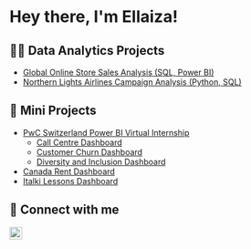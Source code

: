# Hey there, I'm Ellaiza!

## 👩‍💻 Data Analytics Projects
+ [Global Online Store Sales Analysis (SQL, Power BI)](https://github.com/emcaboles/global-sales/tree/main)
+ [Northern Lights Airlines Campaign Analysis (Python, SQL)](https://github.com/emcaboles/nla-flights/tree/main)
  
## 🌱 Mini Projects
+ [PwC Switzerland Power BI Virtual Internship](https://forage-uploads-prod.s3.amazonaws.com/completion-certificates/PwC%20Switzerland/a87GpgE6tiku7q3gu_PwC%20Switzerland_uzEQFRk6HJq9Pv4RN_1711618438250_completion_certificate.pdf)
  + [Call Centre Dashboard](https://app.powerbi.com/view?r=eyJrIjoiMzkyNTE0MDUtYTg5OC00OGVkLWIxMTQtNTA4M2VkMjVlNGViIiwidCI6ImRmODY3OWNkLWE4MGUtNDVkOC05OWFjLWM4M2VkN2ZmOTVhMCJ9)
  + [Customer Churn Dashboard](https://app.powerbi.com/view?r=eyJrIjoiODQ3YmNhMTYtN2Q3ZS00ZDEzLTg3YTAtYjJiMTVhM2Q5OTA1IiwidCI6ImRmODY3OWNkLWE4MGUtNDVkOC05OWFjLWM4M2VkN2ZmOTVhMCJ9)
  + [Diversity and Inclusion Dashboard](https://app.powerbi.com/view?r=eyJrIjoiMGUzZDQ3ZTQtOTZkMS00ZTBlLTliZGYtNjNkZDhhOWRhMzU3IiwidCI6ImRmODY3OWNkLWE4MGUtNDVkOC05OWFjLWM4M2VkN2ZmOTVhMCJ9)
+ [Canada Rent Dashboard](https://app.powerbi.com/view?r=eyJrIjoiM2QwMDM3ODMtODcyNy00MDc5LWJjZDUtNGU0ZGU0NGU1YjVlIiwidCI6ImRmODY3OWNkLWE4MGUtNDVkOC05OWFjLWM4M2VkN2ZmOTVhMCJ9)
+ [Italki Lessons Dashboard](https://app.powerbi.com/view?r=eyJrIjoiNGVkZjFjYWEtNTkxMi00MTRmLWJkNTMtZjFiNDJkM2Y4NGFkIiwidCI6ImRmODY3OWNkLWE4MGUtNDVkOC05OWFjLWM4M2VkN2ZmOTVhMCJ9)

## 📱 Connect with me
[<img align="left" alt="EllaizaCaboles | LinkedIn" width="22px" src="https://cdn.jsdelivr.net/npm/simple-icons@v3/icons/linkedin.svg" />][linkedin]

[linkedin]: https://www.linkedin.com/in/emgcaboles/

<!--
[<img align="left" alt="EllaizaCaboles | GMail" src="https://img.shields.io/badge/Gmail-D14836?style=for-the-badge&logo=gmail&logoColor=white" />][gmail]
[<img align="left" alt="EllaizaCaboles | LinkedIn" src="https://img.shields.io/badge/LinkedIn-0077B5?style=for-the-badge&logo=linkedin&logoColor=white" />][linkedin]
**joshmadakor1/joshmadakor1** is a ✨ _special_ ✨ repository because its `README.md` (this file) appears on your GitHub profile.

Here are some ideas to get you started:

- 🔭 I’m currently working on ...
- 🌱 I’m currently learning ...
- 👯 I’m looking to collaborate on ...
- 🤔 I’m looking for help with ...
- 💬 Ask me about ...
- 📫 How to reach me: ...
- 😄 Pronouns: ...
- ⚡ Fun fact: ...
📝 
-->
